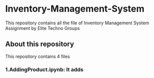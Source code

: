 # Inventory-Management-System
This repository contains all the file of Inventory Management System Assignment by Elite Techno Groups 
## About this repository
This repository contains 4 files

 ### 1.AddingProduct.ipynb: It adds

